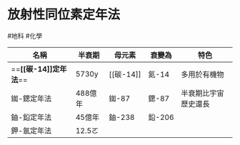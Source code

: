 # 放射性同位素定年法
#地科 #化學 

|名稱|半衰期|母元素|衰變為|特色|
|---|---|---|---|---|
|==**[[碳-14]]定年法**==|5730y|[[碳-14]]|氮-14|多用於有機物|
|銣-鍶定年法|488億年|銣-87|鍶-87|半衰期比宇宙歷史還長|
|鈾-鉛定年法|45億年|鈾-238|鉛-206||
|鉀-氬定年法|12.5ㄛ